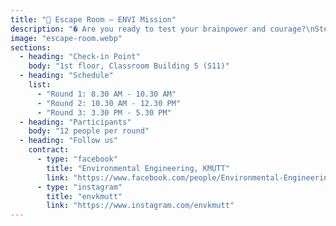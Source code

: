 ```yaml
---
title: "🧩 Escape Room – ENVI Mission"
description: "� Are you ready to test your brainpower and courage?\nStep into a simulated world full of environmental crises: water pollution, air contamination, waste overflow, and global warming. Your mission? Solve puzzles, crack clues, and work together to \"escape\" the room before time runs out!\n\n🔐 Escape Room: Mission to Save the Earth\n\n✨ Highlight: It's more than just escaping the room — it's about learning that saving the planet takes teamwork. 🌱🎤"
image: "escape-room.webp"
sections:
  - heading: "Check-in Point"
    body: "1st floor, Classroom Building 5 (S11)"
  - heading: "Schedule"
    list:
      - "Round 1: 8.30 AM - 10.30 AM"
      - "Round 2: 10.30 AM - 12.30 PM"
      - "Round 3: 3.30 PM - 5.30 PM"
  - heading: "Participants"
    body: "12 people per round"
  - heading: "Follow us"
    contract:
      - type: "facebook"
        title: "Environmental Engineering, KMUTT"
        link: "https://www.facebook.com/people/Environmental-Engineering-KMUTT/100040198514250"
      - type: "instagram"
        title: "envkmutt"
        link: "https://www.instagram.com/envkmutt"
---
```

